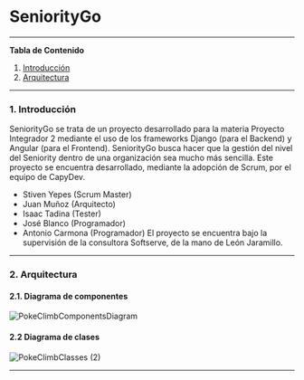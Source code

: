 # **SeniorityGo**
*******

**Tabla de Contenido**

1. [Introducción](#introduccion)
2. [Arquitectura](#arquitectura)

*******

<div id='introduccion'/> 

### **1. Introducción**

SeniorityGo se trata de un proyecto desarrollado para la materia Proyecto Integrador 2 mediante el uso de los frameworks Django (para el Backend) y Angular (para el Frontend). SeniorityGo busca hacer que la gestión del nivel del Seniority dentro de una organización sea mucho más sencilla. Este proyecto se encuentra desarrollado, mediante la adopción de Scrum, por el equipo de CapyDev.
- Stiven Yepes (Scrum Master)
- Juan Muñoz (Arquitecto)
- Isaac Tadina (Tester)
- José Blanco (Programador)
- Antonio Carmona (Programador)
El proyecto se encuentra bajo la supervisión de la consultora Softserve, de la mano de León Jaramillo.

*******


<div id='arquitectura'/> 

### **2. Arquitectura**
#### 2.1. Diagrama de componentes
![PokeClimbComponentsDiagram](https://user-images.githubusercontent.com/69641274/225128222-b740f10f-c551-4b1f-a14a-1a2f95462865.jpg)
#### 2.2 Diagrama de clases
![PokeClimbClasses (2)](https://user-images.githubusercontent.com/69641274/225128423-9299576f-35bb-4f24-91cb-2618e9b94e30.jpg)

*******

